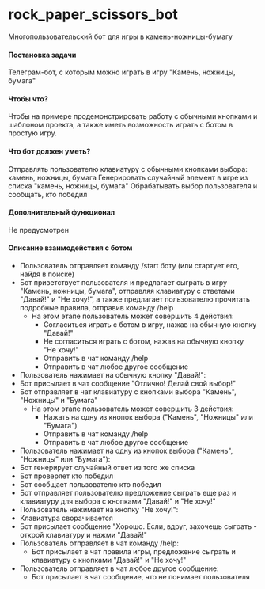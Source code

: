 # rock_paper_scissors_bot
Многопользовательский бот для игры в камень-ножницы-бумагу

#### Постановка задачи
Телеграм-бот, с которым можно играть в игру "Камень, ножницы, бумага"

#### Чтобы что?
Чтобы на примере продемонстрировать работу с обычными кнопками и шаблоном проекта, а также иметь возможность играть с ботом в простую игру.

#### Что бот должен уметь?
Отправлять пользователю клавиатуру с обычными кнопками выбора: камень, ножницы, бумага
Генерировать случайный элемент в игре из списка "камень, ножницы, бумага"
Обрабатывать выбор пользователя и сообщать, кто победил

#### Дополнительный функционал
Не предусмотрен

#### Описание взаимодействия с ботом
- Пользователь отправляет команду /start боту (или стартует его, найдя в поиске)
- Бот приветствует пользователя и предлагает сыграть в игру "Камень, ножницы, бумага", отправляя клавиатуру с ответами "Давай!" и "Не хочу!", а также предлагает пользователю прочитать подробные правила, отправив команду /help
    - На этом этапе пользователь может совершить 4 действия:
        - Согласиться играть с ботом в игру, нажав на обычную кнопку "Давай!"
        - Не согласиться играть с ботом, нажав на обычную кнопку "Не хочу!"
        - Отправить в чат команду /help
        - Отправить в чат любое другое сообщение
- Пользователь нажимает на обычную кнопку "Давай!":
- Бот присылает в чат сообщение "Отлично! Делай свой выбор!"
- Бот отправляет в чат клавиатуру с кнопками выбора "Камень", "Ножницы" и "Бумага"
    - На этом этапе пользователь может совершить 3 действия:
        - Нажать на одну из кнопок выбора ("Камень", "Ножницы" или "Бумага")
        - Отправить в чат команду /help
        - Отправить в чат любое другое сообщение
- Пользователь нажимает на одну из кнопок выбора ("Камень", "Ножницы" или "Бумага"):
- Бот генерирует случайный ответ из того же списка
- Бот проверяет кто победил 
- Бот сообщает пользователю кто победил
- Бот отправляет пользователю предложение сыграть еще раз и клавиатуру для выбора с кнопками "Давай!" и "Не хочу!"
- Пользователь нажимает на кнопку "Не хочу!":
- Клавиатура сворачивается
- Бот присылает сообщение "Хорошо. Если, вдруг, захочешь сыграть - открой клавиатуру и нажми "Давай!"
- Пользователь отправляет в чат команду /help:
    - Бот присылает в чат правила игры, предложение сыграть и клавиатуру с кнопками "Давай!" и "Не хочу!"
- Пользователь отправляет в чат любое другое сообщение:
    - Бот присылает в чат сообщение, что не понимает пользователя
